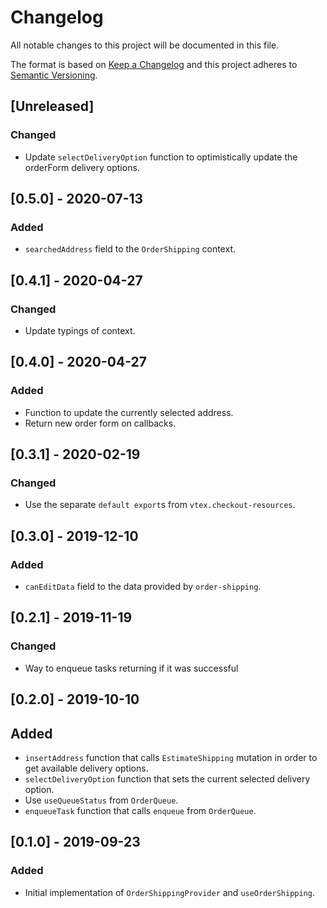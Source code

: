 # Changelog

All notable changes to this project will be documented in this file.

The format is based on [Keep a Changelog](http://keepachangelog.com/en/1.0.0/)
and this project adheres to [Semantic Versioning](http://semver.org/spec/v2.0.0.html).

## [Unreleased]
### Changed
- Update `selectDeliveryOption` function to optimistically update the
  orderForm delivery options.

## [0.5.0] - 2020-07-13
### Added
- `searchedAddress` field to the `OrderShipping` context.

## [0.4.1] - 2020-04-27
### Changed
- Update typings of context.

## [0.4.0] - 2020-04-27
### Added
- Function to update the currently selected address.
- Return new order form on callbacks.

## [0.3.1] - 2020-02-19
### Changed
- Use the separate `default export`s from `vtex.checkout-resources`.

## [0.3.0] - 2019-12-10
### Added
- `canEditData` field to the data provided by `order-shipping`.

## [0.2.1] - 2019-11-19
### Changed
- Way to enqueue tasks returning if it was successful

## [0.2.0] - 2019-10-10
## Added
- `insertAddress` function that calls `EstimateShipping` mutation in order to get available delivery options.
- `selectDeliveryOption` function that sets the current selected delivery option.
- Use `useQueueStatus` from `OrderQueue`.
- `enqueueTask` function that calls `enqueue` from `OrderQueue`.

## [0.1.0] - 2019-09-23
### Added
- Initial implementation of `OrderShippingProvider` and `useOrderShipping`.

